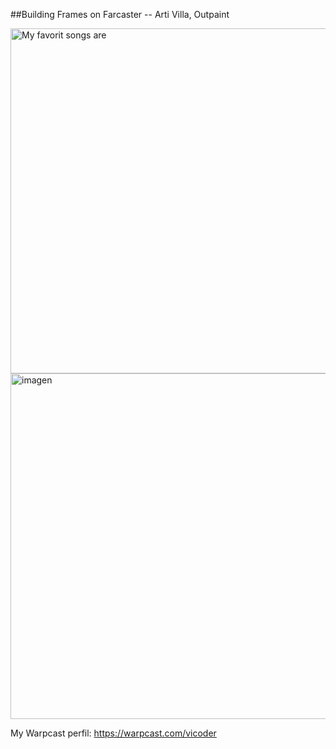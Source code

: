 ##Building Frames on Farcaster -- Arti Villa, Outpaint

<img width="552" alt="My favorit songs are" src="https://github.com/vittoric/Frames-_Farcaster_task/assets/93945847/0c92d695-6f8c-44ad-869f-d7d25799b609">


<img width="553" alt="imagen" src="https://github.com/vittoric/Frames-_Farcaster_task/assets/93945847/585d5e32-abc1-47e5-ba19-24fe09d6ac3e">


My Warpcast perfil:
https://warpcast.com/vicoder
